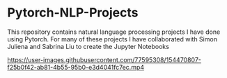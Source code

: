 # Pytorch-NLP-Projects
This repository contains natural language processing projects I have done using Pytorch.  For many of these projects I have collaborated with Simon Juliena and Sabrina Liu to create the Jupyter Notebooks


https://user-images.githubusercontent.com/77595308/154470807-f25b0f42-ab81-4b55-95b0-e3d4041fc7ec.mp4
